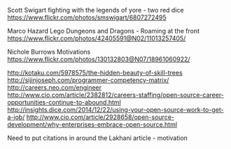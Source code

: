 Scott Swigart
fighting with the legends of yore - two red dice
https://www.flickr.com/photos/smswigart/6807272495


Marco Hazard
Lego Dungeons and Dragons - Roaming at the front
https://www.flickr.com/photos/42405591@N02/11013257405/

Nichole Burrows
Motivations
https://www.flickr.com/photos/130132803@N07/18961060922/



http://kotaku.com/5978575/the-hidden-beauty-of-skill-trees
http://sijinjoseph.com/programmer-competency-matrix/
http://careers.neo.com/engineer
http://www.cio.com/article/2382812/careers-staffing/open-source-career-opportunities-continue-to-abound.html
http://insights.dice.com/2014/12/22/using-your-open-source-work-to-get-a-job/
http://www.cio.com/article/2928658/open-source-development/why-enterprises-embrace-open-source.html

Need to put citations in around the Lakhani article - motivation
